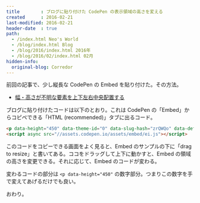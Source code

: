 ```yaml
---
title        : ブログに貼り付けた CodePen の表示領域の高さを変える
created      : 2016-02-21
last-modified: 2016-02-21
header-date  : true
path:
  - /index.html Neo's World
  - /blog/index.html Blog
  - /blog/2016/index.html 2016年
  - /blog/2016/02/index.html 02月
hidden-info:
  original-blog: Corredor
---
```


前回の記事で、少し縦長な CodePen の Embed を貼り付けた。その方法。

- [幅・高さが不明な要素を上下左右中央配置する](20-01.html)

ブログに貼り付けたコードは以下のとおり。これは CodePen の「Embed」からコピペできる「HTML (recommended)」タブに出るコード。

```html
<p data-height="450" data-theme-id="0" data-slug-hash="zrQWQo" data-default-tab="result" data-user="Neos21" class='codepen'>See the Pen <a href='http://codepen.io/Neos21/pen/zrQWQo/'>幅・高さが不明な要素を上下左右中央配置する</a> by Neos21 (<a href='http://codepen.io/Neos21'>@Neos21</a>) on <a href='http://codepen.io'>CodePen</a>.</p>
<script async src="//assets.codepen.io/assets/embed/ei.js"></script>
```

このコードをコピーできる画面をよく見ると、Embed のサンプルの下に「drag to resize」と書いてある。ココをドラッグして上下に動かすと、Embed の領域の高さを変更できる。それに応じて、Embed のコードが変わる。

変わるコードの部分は `<p data-height="450"` の数字部分。つまりこの数字を手で変えてあげるだけでも良い。

おわり。
